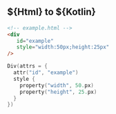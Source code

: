 ## ${Html} to ${Kotlin}

```html
<!-- example.html -->
<div
   id="example"
   style="width:50px;height:25px"
/>
```

```kotlin 0|2|3-6|0
Div(attrs = {
  attr("id", "example")
  style {
    property("width", 50.px)
    property("height", 25.px)
  }
})
```
